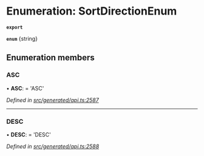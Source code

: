 # Enumeration: SortDirectionEnum

**`export`** 

**`enum`** {string}

## Enumeration members

###  ASC

• **ASC**: =  <any>'ASC'

*Defined in [src/generated/api.ts:2587](https://github.com/mailslurp/mailslurp-client/blob/2f39d3c/src/generated/api.ts#L2587)*

___

###  DESC

• **DESC**: =  <any>'DESC'

*Defined in [src/generated/api.ts:2588](https://github.com/mailslurp/mailslurp-client/blob/2f39d3c/src/generated/api.ts#L2588)*
